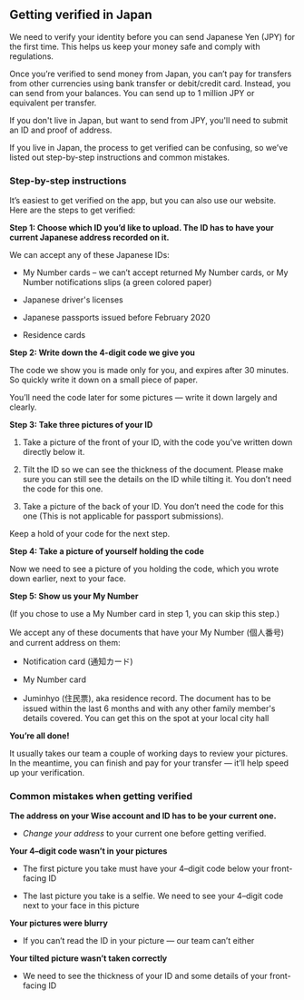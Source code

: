 ## Getting verified in Japan  
We need to verify your identity before you can send Japanese Yen (JPY) for the first time. This helps us keep your money safe and comply with regulations. 

Once you’re verified to send money from Japan, you can’t pay for transfers from other currencies using bank transfer or debit/credit card. Instead, you can send from your balances. You can send up to 1 million JPY or equivalent per transfer.

If you don't live in Japan, but want to send from JPY, you'll need to submit an ID and proof of address. 

If you live in Japan, the process to get verified can be confusing, so we’ve listed out step-by-step instructions and common mistakes. 

### Step-by-step instructions

It’s easiest to get verified on the app, but you can also use our website. Here are the steps to get verified:

 **Step 1: Choose which ID you’d like to upload. The ID has to have your current Japanese address recorded on it.**

We can accept any of these Japanese IDs:

  * My Number cards – we can’t accept returned My Number cards, or My Number notifications slips (a green colored paper)

  * Japanese driver's licenses

  * Japanese passports issued before February 2020 

  * Residence cards




 **Step 2: Write down the 4-digit code we give you**

The code we show you is made only for you, and expires after 30 minutes. So quickly write it down on a small piece of paper. 

You’ll need the code later for some pictures — write it down largely and clearly. 

**Step 3: Take three pictures of your ID**

  1. Take a picture of the front of your ID, with the code you’ve written down directly below it. 

  2. Tilt the ID so we can see the thickness of the document. Please make sure you can still see the details on the ID while tilting it. You don’t need the code for this one. 

  3. Take a picture of the back of your ID. You don’t need the code for this one (This is not applicable for passport submissions).




Keep a hold of your code for the next step. 

**Step 4: Take a picture of yourself holding the code**

Now we need to see a picture of you holding the code, which you wrote down earlier, next to your face. 

**Step 5: Show us your My Number**

(If you chose to use a My Number card in step 1, you can skip this step.) 

We accept any of these documents that have your My Number (個人番号) and current address on them:

  * Notification card (通知カード)

  * My Number card

  * Juminhyo (住民票), aka residence record. The document has to be issued within the last 6 months and with any other family member's details covered. You can get this on the spot at your local city hall




 **You’re all done!**

It usually takes our team a couple of working days to review your pictures. In the meantime, you can finish and pay for your transfer — it’ll help speed up your verification. 

### **Common mistakes when getting verified**

 **The address on your Wise account and ID has to be your current one.**

  * _Change your address_ to your current one before getting verified.




 **Your 4–digit code wasn’t in your pictures**

  * The first picture you take must have your 4–digit code below your front-facing ID

  * The last picture you take is a selfie. We need to see your 4–digit code next to your face in this picture




 **Your pictures were blurry**

  * If you can’t read the ID in your picture — our team can’t either




 **Your tilted picture wasn’t taken correctly**

  * We need to see the thickness of your ID and some details of your front-facing ID
